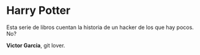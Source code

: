 # Harry Potter

Esta serie de libros cuentan la historia de un hacker de los que hay pocos. No?

**Victor Garcia**, git lover.

